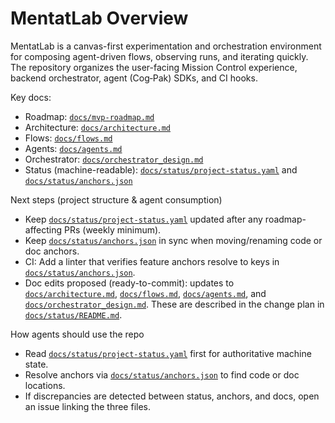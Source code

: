 # MentatLab Overview

MentatLab is a canvas-first experimentation and orchestration environment for composing agent-driven flows, observing runs, and iterating quickly. The repository organizes the user-facing Mission Control experience, backend orchestrator, agent (Cog‑Pak) SDKs, and CI hooks.

Key docs:
- Roadmap: [`docs/mvp-roadmap.md`](docs/mvp-roadmap.md:1)
- Architecture: [`docs/architecture.md`](docs/architecture.md:1)
- Flows: [`docs/flows.md`](docs/flows.md:1)
- Agents: [`docs/agents.md`](docs/agents.md:1)
- Orchestrator: [`docs/orchestrator_design.md`](docs/orchestrator_design.md:1)
- Status (machine-readable): [`docs/status/project-status.yaml`](docs/status/project-status.yaml:1) and [`docs/status/anchors.json`](docs/status/anchors.json:1)

Next steps (project structure & agent consumption)
- Keep [`docs/status/project-status.yaml`](docs/status/project-status.yaml:1) updated after any roadmap-affecting PRs (weekly minimum).
- Keep [`docs/status/anchors.json`](docs/status/anchors.json:1) in sync when moving/renaming code or doc anchors.
- CI: Add a linter that verifies feature anchors resolve to keys in [`docs/status/anchors.json`](docs/status/anchors.json:1).
- Doc edits proposed (ready-to-commit): updates to [`docs/architecture.md`](docs/architecture.md:1), [`docs/flows.md`](docs/flows.md:1), [`docs/agents.md`](docs/agents.md:1), and [`docs/orchestrator_design.md`](docs/orchestrator_design.md:1). These are described in the change plan in [`docs/status/README.md`](docs/status/README.md:1).

How agents should use the repo
- Read [`docs/status/project-status.yaml`](docs/status/project-status.yaml:1) first for authoritative machine state.
- Resolve anchors via [`docs/status/anchors.json`](docs/status/anchors.json:1) to find code or doc locations.
- If discrepancies are detected between status, anchors, and docs, open an issue linking the three files.